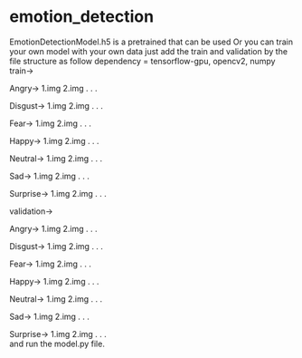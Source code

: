 # emotion_detection

EmotionDetectionModel.h5 is a pretrained that can be used 
Or you can train your own model with your own data just add the train and validation by the file structure as follow
dependency = tensorflow-gpu, opencv2, numpy
train->

  Angry->
    1.img
    2.img
    .
    .
    .
    
  Disgust->
    1.img
    2.img
    .
    .
    .
    
  Fear->
    1.img
    2.img
    .
    .
    .
    
  Happy->
    1.img
    2.img
    .
    .
    .
    
  Neutral->
    1.img
    2.img
    .
    .
    .
    
  Sad->
    1.img
    2.img
    .
    .
    .
    
  Surprise->
    1.img
    2.img
    .
    .
    .    
    
 validation->

  Angry->
    1.img
    2.img
    .
    .
    .
    
  Disgust->
    1.img
    2.img
    .
    .
    .
    
  Fear->
    1.img
    2.img
    .
    .
    .
    
  Happy->
    1.img
    2.img
    .
    .
    .
    
  Neutral->
    1.img
    2.img
    .
    .
    .
    
  Sad->
    1.img
    2.img
    .
    .
    .
    
  Surprise->
    1.img
    2.img
    .
    .
    .  
 and run the model.py file.

